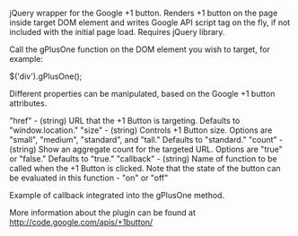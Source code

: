 jQuery wrapper for the Google +1 button. Renders +1 button on the page inside target DOM element and writes Google API script tag on the fly, if not included with the initial page load. Requires jQuery library.

Call the gPlusOne function on the DOM element you wish to target, for example:

$('div').gPlusOne();

Different properties can be manipulated, based on the Google +1 button attributes.

"href" - (string) URL that the +1 Button is targeting. Defaults to "window.location."
"size" - (string) Controls +1 Button size. Options are "small", "medium", "standard", and "tall." Defaults to "standard."
"count" - (string) Show an aggregate count for the targeted URL. Options are "true" or "false." Defaults to "true."
"callback" - (string) Name of function to be called when the +1 Button is clicked. Note that the state of the button can be evaluated in this function - "on" or "off"

Example of callback integrated into the gPlusOne method.

<script>
function alertState(plusone) {
	alert('+1 Button state is now' + plusone.state);
}

$('div').gPlusOne({
	href: "http://www.google.com",
	size: "small",
	count: "false",
	callback: "alertState"		
});
</script>


More information about the plugin can be found at http://code.google.com/apis/+1button/